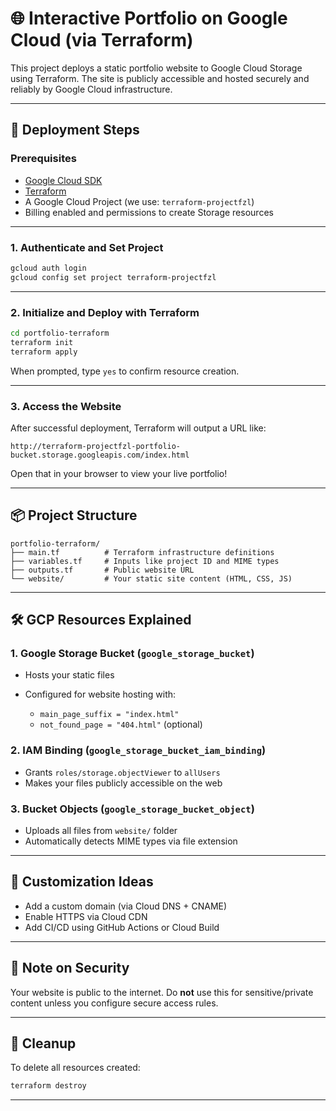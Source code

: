 

# 🌐 Interactive Portfolio on Google Cloud (via Terraform)

This project deploys a static portfolio website to Google Cloud Storage using Terraform. The site is publicly accessible and hosted securely and reliably by Google Cloud infrastructure.

---

## 🚀 Deployment Steps

### Prerequisites
- [Google Cloud SDK](https://cloud.google.com/sdk/docs/install)
- [Terraform](https://developer.hashicorp.com/terraform/install)
- A Google Cloud Project (we use: `terraform-projectfzl`)
- Billing enabled and permissions to create Storage resources

---

### 1. Authenticate and Set Project

```bash
gcloud auth login
gcloud config set project terraform-projectfzl
````

---

### 2. Initialize and Deploy with Terraform

```bash
cd portfolio-terraform
terraform init
terraform apply
```

When prompted, type `yes` to confirm resource creation.

---

### 3. Access the Website

After successful deployment, Terraform will output a URL like:

```
http://terraform-projectfzl-portfolio-bucket.storage.googleapis.com/index.html
```

Open that in your browser to view your live portfolio!

---

## 📦 Project Structure

```
portfolio-terraform/
├── main.tf          # Terraform infrastructure definitions
├── variables.tf     # Inputs like project ID and MIME types
├── outputs.tf       # Public website URL
└── website/         # Your static site content (HTML, CSS, JS)
```

---

## 🛠️ GCP Resources Explained

### 1. **Google Storage Bucket (`google_storage_bucket`)**

* Hosts your static files
* Configured for website hosting with:

  * `main_page_suffix = "index.html"`
  * `not_found_page = "404.html"` (optional)

### 2. **IAM Binding (`google_storage_bucket_iam_binding`)**

* Grants `roles/storage.objectViewer` to `allUsers`
* Makes your files publicly accessible on the web

### 3. **Bucket Objects (`google_storage_bucket_object`)**

* Uploads all files from `website/` folder
* Automatically detects MIME types via file extension

---

## 📌 Customization Ideas

* Add a custom domain (via Cloud DNS + CNAME)
* Enable HTTPS via Cloud CDN
* Add CI/CD using GitHub Actions or Cloud Build

---

## 🔐 Note on Security

Your website is public to the internet. Do **not** use this for sensitive/private content unless you configure secure access rules.

---

## 🧹 Cleanup

To delete all resources created:

```bash
terraform destroy
```

---
